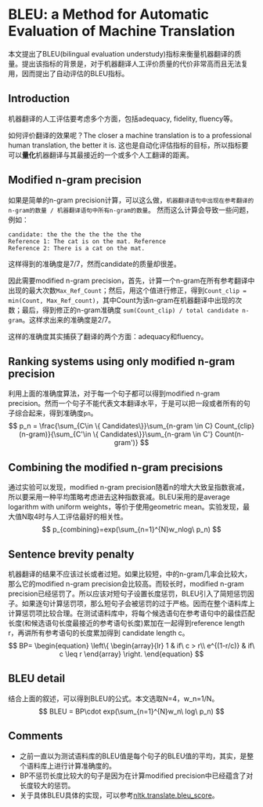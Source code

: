 # BLEU: a Method for Automatic Evaluation of Machine Translation 

本文提出了BLEU(bilingual evaluation understudy)指标来衡量机器翻译的质量。提出该指标的背景是，对于机器翻译人工评价质量的代价非常高而且无法复用，因而提出了自动评估的BLEU指标。

## Introduction

机器翻译的人工评估要考虑多个方面，包括adequacy, fidelity, fluency等。

如何评价翻译的效果呢？The closer a machine translation is to a professional human translation, the better it is. 这也是自动化评估指标的目标，所以指标要可以**量化**机器翻译与其最接近的一个或多个人工翻译的距离。

## Modified n-gram precision

如果是简单的n-gram precision计算，可以这么做，`机器翻译语句中出现在参考翻译的n-gram的数量 / 机器翻译语句中所有n-gram的数量`。 然而这么计算会导致一些问题，例如：

```
candidate: the the the the the the the 
Reference 1: The cat is on the mat. Reference
Reference 2: There is a cat on the mat.
```

这样得到的准确度是7/7，然而candidate的质量却很差。

因此需要modified n-gram precision，首先，计算一个n-gram在所有参考翻译中出现的最大次数`Max_Ref_Count`；然后，用这个值进行修正，得到`Count_clip = min(Count, Max_Ref_count)`，其中Count为该n-gram在机器翻译中出现的次数；最后，得到修正的n-gram准确度 `sum(Count_clip) / total candidate n-gram`。这样求出来的准确度是2/7。

这样的准确度其实捕获了翻译的两个方面：adequacy和fluency。

## Ranking systems using only modified n-gram precision

利用上面的准确度算法，对于每一个句子都可以得到modified n-gram precision。然而一个句子不能代表文本翻译水平，于是可以把一段或者所有的句子综合起来，得到准确度`pn`。
$$
p_n = \frac{\sum_{C\in \{ Candidates\}}\sum_{n-gram \in C} Count_{clip}(n-gram)}{\sum_{C'\in \{ Candidates\}}\sum_{n-gram \in C'} Count(n-gram')}
$$

## Combining the modified n-gram precisions

通过实验可以发现，modified n-gram precision随着n的增大大致呈指数衰减，所以要采用一种平均策略考虑进去这种指数衰减。BLEU采用的是average logarithm with uniform weights，等价于使用geometric mean。实验发现，最大值N取4时与人工评估最好的相关性。
$$
p_{combining}=exp(\sum_{n=1}^{N}w_nlog\ p_n)
$$

## Sentence brevity penalty

机器翻译的结果不应该过长或者过短。如果比较短，中的n-gram几率会比较大，那么它的modified n-gram precision会比较高。而较长时，modified n-gram precision已经惩罚了。所以应该对短句子设置长度惩罚，BLEU引入了简短惩罚因子。如果逐句计算惩罚项，那么短句子会被惩罚的过于严格。因而在整个语料库上计算惩罚项比较合理。在测试语料库中，将每个候选语句在参考语句中的最佳匹配长度(和候选语句长度最接近的参考语句长度)累加在一起得到reference length r，再讲所有参考语句的长度累加得到 candidate length c。
$$
BP=
\begin{equation}  
\left\{  
             \begin{array}{lr}  
             1 & if\ c > r\\  
             e^{(1-r/c)} & if\ c \leq r   
             \end{array}  
\right.  
\end{equation}  
$$

## BLEU detail

结合上面的叙述，可以得到BLEU的公式。本文选取N=4，w_n=1/N。
$$
BLEU = BP\cdot exp(\sum_{n=1}^{N}w_n\ log\ p_n)
$$

## Comments

* 之前一直以为测试语料库的BLEU值是每个句子的BLEU值的平均，其实，是整个语料库上进行计算准确度的。
* BP不惩罚长度比较大的句子是因为在计算modified precision中已经蕴含了对长度较大的惩罚。
* 关于具体BLEU具体的实现，可以参考[nltk.translate.bleu_score](http://www.nltk.org/_modules/nltk/translate/bleu_score.html)。 
